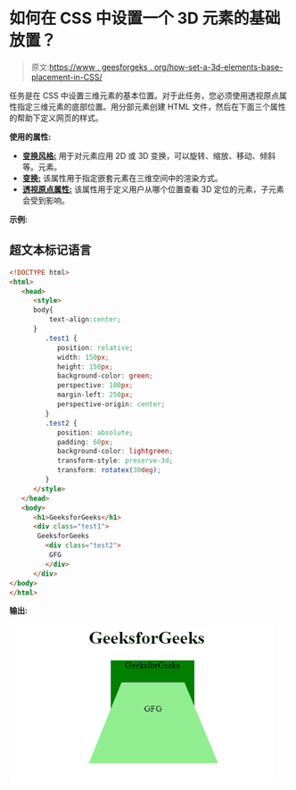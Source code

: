 # 如何在 CSS 中设置一个 3D 元素的基础放置？

> 原文:[https://www . geesforgeks . org/how-set-a-3d-elements-base-placement-in-CSS/](https://www.geeksforgeeks.org/how-to-set-a-3d-elements-base-placement-in-css/)

任务是在 CSS 中设置三维元素的基本位置。对于此任务，您必须使用透视原点属性指定三维元素的底部位置。用分部元素创建 HTML 文件，然后在下面三个属性的帮助下定义网页的样式。

**使用的属性:**

*   [**变换风格:**](https://www.geeksforgeeks.org/css-transform-style-property/#:~:text=The%20transform%2Dstyle%20property%20is,the%20plane%20of%20the%20element.) 用于对元素应用 2D 或 3D 变换，可以旋转、缩放、移动、倾斜等。元素。
*   [**变换:**](https://www.geeksforgeeks.org/css-transform-property/#:~:text=The%20transform%20property%20in%20CSS,rotate%2C%20translate%20etc%20on%20elements.) 该属性用于指定嵌套元素在三维空间中的渲染方式。
*   [**透视原点属性:**](https://www.geeksforgeeks.org/css-perspective-origin-property/) 该属性用于定义用户从哪个位置查看 3D 定位的元素，子元素会受到影响。

**示例:**

## 超文本标记语言

```html
<!DOCTYPE html>
<html>
   <head>
      <style>
      body{
          text-align:center;
      }
         .test1 {
            position: relative;
            width: 150px;
            height: 150px;
            background-color: green;
            perspective: 100px;
            margin-left: 250px;
            perspective-origin: center;
         }
         .test2 {
            position: absolute;
            padding: 60px;
            background-color: lightgreen;
            transform-style: preserve-3d;
            transform: rotatex(30deg);
         }
      </style>
   </head>
   <body>
      <h1>GeeksforGeeks</h1>
      <div class="test1">
       GeeksforGeeks
         <div class="test2">
          GFG
         </div>
      </div>
</body>
</html>
```

**输出:**

![](img/2c4959b046091c00d8c13170e3bda268.png)